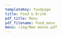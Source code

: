 ```yaml
---
templateKey: foodpage
title: Food & Drink
pdf_title: Menu
pdf_filename: Food_menu
menu: /img/New menus.pdf
---
```


